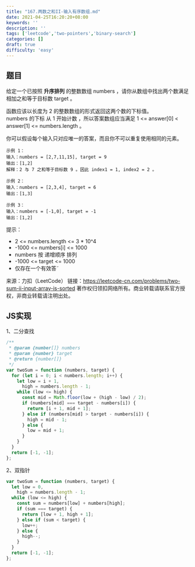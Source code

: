 ```yaml
---
title: "167.两数之和II-输入有序数组.md"
date: 2021-04-25T16:20:20+08:00
keywords: ''
description: ''
tags: ['leetcode','two-pointers','binary-search']
categories: []
draft: true
difficulty: 'easy'
---
```


## 题目

给定一个已按照 **升序排列**  的整数数组 numbers ，请你从数组中找出两个数满足相加之和等于目标数 target 。

函数应该以长度为 2 的整数数组的形式返回这两个数的下标值。  
numbers 的下标 从 1 开始计数 ，所以答案数组应当满足 1 <= answer[0] < answer[1] <= numbers.length 。

你可以假设每个输入只对应唯一的答案，而且你不可以重复使用相同的元素。

```
示例 1：
输入：numbers = [2,7,11,15], target = 9
输出：[1,2]
解释：2 与 7 之和等于目标数 9 。因此 index1 = 1, index2 = 2 。

示例 2：
输入：numbers = [2,3,4], target = 6
输出：[1,3]

示例 3：
输入：numbers = [-1,0], target = -1
输出：[1,2]
```

提示：

- 2 <= numbers.length <= 3 * 10^4
- -1000 <= numbers[i] <= 1000
- numbers 按 递增顺序 排列
- -1000 <= target <= 1000
- 仅存在一个有效答˜

来源：力扣（LeetCode）
链接：https://leetcode-cn.com/problems/two-sum-ii-input-array-is-sorted
著作权归领扣网络所有。商业转载请联系官方授权，非商业转载请注明出处。


## JS实现

1、二分查找

```javascript
/**
 * @param {number[]} numbers
 * @param {number} target
 * @return {number[]}
 */
var twoSum = function (numbers, target) {
  for (let i = 0; i < numbers.length; i++) {
    let low = i + 1,
      high = numbers.length - 1;
    while (low <= high) {
      const mid = Math.floor(low + (high - low) / 2);
      if (numbers[mid] === target - numbers[i]) {
        return [i + 1, mid + 1];
      } else if (numbers[mid] > target - numbers[i]) {
        high = mid - 1;
      } else {
        low = mid + 1;
      }
    }
  }
  return [-1, -1];
};
```

2、双指针

```javascript
var twoSum = function (numbers, target) {
  let low = 0,
    high = numbers.length - 1;
  while (low <= high) {
    const sum = numbers[low] + numbers[high];
    if (sum === target) {
      return [low + 1, high + 1];
    } else if (sum < target) {
      low++;
    } else {
      high--;
    }
  }
  return [-1, -1];
};
```
